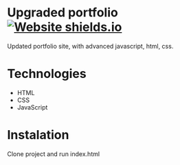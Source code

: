 # Upgraded portfolio [![Website shields.io](https://img.shields.io/website-up-down-green-red/http/shields.io.svg)](https://usunjevaric.netlify.app/)

Updated portfolio site, with advanced javascript, html, css. 

# Technologies
  - HTML
  - CSS
  - JavaScript

# Instalation
Clone project and run index.html
